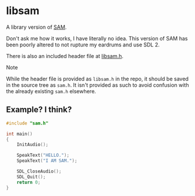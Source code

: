 # libsam

A library version of [SAM](https://github.com/s-macke/SAM).

Don't ask me how it works, I have literally no idea.
This version of SAM has been poorly altered to not rupture my
eardrums and use SDL 2.

There is also an included header file at [libsam.h](/libsam.h).

> [!NOTE]
> While the header file is provided as `libsam.h` in the repo, it should
> be saved in the source tree as `sam.h`. It isn't provided as such to avoid
> confusion with the already existing `sam.h` elsewhere.

## Example? I think?

```c
#include "sam.h"

int main()
{
    InitAudio();

    SpeakText("HELLO.");
    SpeakText("I AM SAM.");

    SDL_CloseAudio();
    SDL_Quit();
    return 0;
}
```
